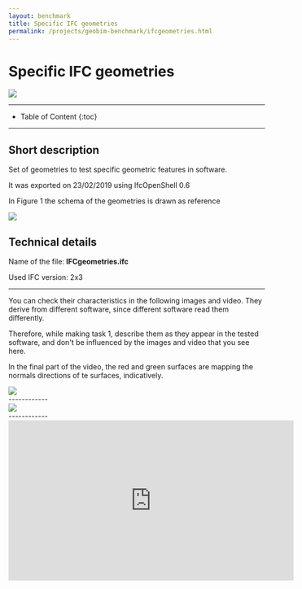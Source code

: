 ```yaml
---
layout: benchmark
title: Specific IFC geometries
permalink: /projects/geobim-benchmark/ifcgeometries.html
---
```


<h1>Specific IFC geometries</h1>

<div class="row">
  <div class="col-sm-12 col-xs-12"><img class="img-responsive" src="{{ "/projects/geobim-benchmark/img/Analytical-1.gif" }}"></div>
</div>

- - -

* Table of Content
{:toc}

- - -

## Short description

Set of geometries to test specific geometric features in software.

It was exported on 23/02/2019 using IfcOpenShell 0.6

In Figure 1 the schema of the geometries is drawn as reference

<div class="row">
  <div class="col-sm-12 col-xs-12"><img class="img-responsive" src="{{ "/projects/geobim-benchmark/img/Analytical-Fig1.gif" }}" style="max-height: 300px"></div>
</div>

## Technical details

Name of the file: <strong>IFCgeometries.ifc</strong>

Used IFC version: 2x3

------------------

You can check their characteristics in the following images and video. They derive from different software, since different software read them differently.

Therefore, while making task 1, describe them as they appear in the tested software, and don't be influenced by the images and video that you see here.

In the final part of the video, the red and green surfaces are mapping the normals directions of te surfaces, indicatively.

<div class="row">
	<img class="img-responsive" src="{{ "/projects/geobim-benchmark/img/Analytical-Fig2.jpg" }}" >
</div>
------------
<div class="row">
	<img class="img-responsive" src="{{ "/projects/geobim-benchmark/img/Analytical-Fig3.jpg" }}"  >
</div>
------------
<iframe width="560" height="315" src="https://www.youtube.com/embed/dE3TCGO1-3s" frameborder="0" allow="accelerometer; autoplay; encrypted-media; gyroscope; picture-in-picture" allowfullscreen></iframe>
